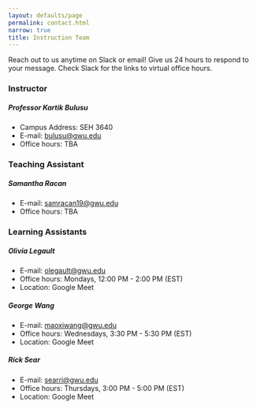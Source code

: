 ```yaml
---
layout: defaults/page
permalink: contact.html
narrow: true
title: Instruction Team
---
```


Reach out to us anytime on Slack or email! Give us 24 hours to respond to your message. Check Slack for the links to virtual office hours.

### Instructor
##### Professor Kartik Bulusu
- Campus Address: SEH 3640
- E-mail: bulusu@gwu.edu
- Office hours: TBA

### Teaching Assistant
##### Samantha Racan
- E-mail: samracan19@gwu.edu
- Office hours: TBA

### Learning Assistants
##### Olivia Legault
- E-mail: olegault@gwu.edu
- Office hours: Mondays, 12:00 PM - 2:00 PM (EST)
- Location: Google Meet

##### George Wang
- E-mail: maoxiwang@gwu.edu
- Office hours: Wednesdays, 3:30 PM - 5:30 PM (EST)
- Location: Google Meet

##### Rick Sear
- E-mail: searri@gwu.edu
- Office hours: Thursdays, 3:00 PM - 5:00 PM (EST)
- Location: Google Meet